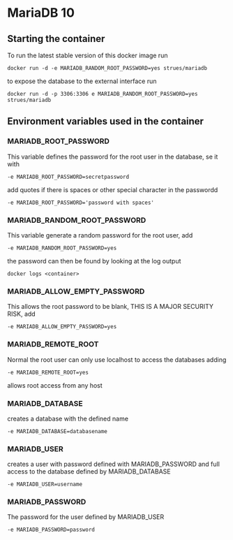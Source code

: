 # MariaDB 10

## Starting the container

To run the latest stable version of this docker image run

	docker run -d -e MARIADB_RANDOM_ROOT_PASSWORD=yes strues/mariadb

to expose the database to the external interface run

	docker run -d -p 3306:3306 e MARIADB_RANDOM_ROOT_PASSWORD=yes strues/mariadb

## Environment variables used in the container

### MARIADB_ROOT_PASSWORD
This variable defines the password for the root user in the database, se it with

	-e MARIADB_ROOT_PASSWORD=secretpassword

add quotes if there is spaces or other special character in the passwordd

	-e MARIADB_ROOT_PASSWORD='password with spaces'

### MARIADB_RANDOM_ROOT_PASSWORD
This variable generate a random password for the root user, add

	-e MARIADB_RANDOM_ROOT_PASSWORD=yes

the password can then be found by looking at the log output

	docker logs <container>

### MARIADB_ALLOW_EMPTY_PASSWORD
This allows the root password to be blank, THIS IS A MAJOR SECURITY RISK, add

	-e MARIADB_ALLOW_EMPTY_PASSWORD=yes

### MARIADB_REMOTE_ROOT
Normal the root user can only use localhost to access the databases adding

	-e MARIADB_REMOTE_ROOT=yes

allows root access from any host

### MARIADB_DATABASE
creates a database with the defined name

	-e MARIADB_DATABASE=databasename

### MARIADB_USER
creates a user with password defined with MARIADB_PASSWORD and full access to the database defined by MARIADB_DATABASE

	-e MARIADB_USER=username

### MARIADB_PASSWORD
The password for the user defined by MARIADB_USER

	-e MARIADB_PASSWORD=password
